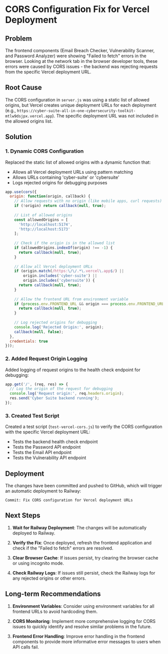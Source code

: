 # CORS Configuration Fix for Vercel Deployment

## Problem

The frontend components (Email Breach Checker, Vulnerability Scanner, and Password Analyzer) were showing "Failed to fetch" errors in the browser. Looking at the network tab in the browser developer tools, these errors were caused by CORS issues - the backend was rejecting requests from the specific Vercel deployment URL.

## Root Cause

The CORS configuration in `server.js` was using a static list of allowed origins, but Vercel creates unique deployment URLs for each deployment (e.g., `https://cyber-suite-all-in-one-cybersecurity-toolkit-mtlw9dsjpx.vercel.app`). The specific deployment URL was not included in the allowed origins list.

## Solution

### 1. Dynamic CORS Configuration

Replaced the static list of allowed origins with a dynamic function that:

- Allows all Vercel deployment URLs using pattern matching
- Allows URLs containing 'cyber-suite' or 'cybersuite'
- Logs rejected origins for debugging purposes

```javascript
app.use(cors({
  origin: function(origin, callback) {
    // Allow requests with no origin (like mobile apps, curl requests)
    if (!origin) return callback(null, true);
    
    // List of allowed origins
    const allowedOrigins = [
      'http://localhost:5174',
      'http://localhost:5173'
    ];
    
    // Check if the origin is in the allowed list
    if (allowedOrigins.indexOf(origin) !== -1) {
      return callback(null, true);
    }
    
    // Allow all Vercel deployment URLs
    if (origin.match(/https:\/\/.*\.vercel\.app$/) ||
        origin.includes('cyber-suite') ||
        origin.includes('cybersuite')) {
      return callback(null, true);
    }
    
    // Allow the frontend URL from environment variable
    if (process.env.FRONTEND_URL && origin === process.env.FRONTEND_URL) {
      return callback(null, true);
    }
    
    // Log rejected origins for debugging
    console.log('Rejected Origin:', origin);
    callback(null, false);
  },
  credentials: true
}));
```

### 2. Added Request Origin Logging

Added logging of request origins to the health check endpoint for debugging:

```javascript
app.get('/', (req, res) => {
  // Log the origin of the request for debugging
  console.log('Request origin:', req.headers.origin);
  res.send('Cyber Suite backend running');
});
```

### 3. Created Test Script

Created a test script (`test-vercel-cors.js`) to verify the CORS configuration with the specific Vercel deployment URL:

- Tests the backend health check endpoint
- Tests the Password API endpoint
- Tests the Email API endpoint
- Tests the Vulnerability API endpoint

## Deployment

The changes have been committed and pushed to GitHub, which will trigger an automatic deployment to Railway:

```
Commit: Fix CORS configuration for Vercel deployment URLs
```

## Next Steps

1. **Wait for Railway Deployment**: The changes will be automatically deployed to Railway.

2. **Verify the Fix**: Once deployed, refresh the frontend application and check if the "Failed to fetch" errors are resolved.

3. **Clear Browser Cache**: If issues persist, try clearing the browser cache or using incognito mode.

4. **Check Railway Logs**: If issues still persist, check the Railway logs for any rejected origins or other errors.

## Long-term Recommendations

1. **Environment Variables**: Consider using environment variables for all frontend URLs to avoid hardcoding them.

2. **CORS Monitoring**: Implement more comprehensive logging for CORS issues to quickly identify and resolve similar problems in the future.

3. **Frontend Error Handling**: Improve error handling in the frontend components to provide more informative error messages to users when API calls fail.